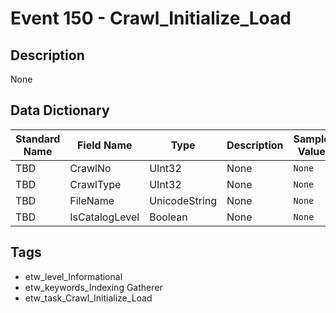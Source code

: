 # Event 150 - Crawl_Initialize_Load

## Description
None

## Data Dictionary
|Standard Name|Field Name|Type|Description|Sample Value|
|---|---|---|---|---|
|TBD|CrawlNo|UInt32|None|`None`|
|TBD|CrawlType|UInt32|None|`None`|
|TBD|FileName|UnicodeString|None|`None`|
|TBD|IsCatalogLevel|Boolean|None|`None`|

## Tags
* etw_level_Informational
* etw_keywords_Indexing Gatherer
* etw_task_Crawl_Initialize_Load